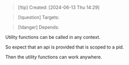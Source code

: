 
>[!tip] Created: [2024-06-13 Thu 14:29]

>[!question] Targets: 

>[!danger] Depends: 

Utility functions can be called in any context.

So expect that an api is provided that is scoped to a pid.

Then the utility functions can work anywhere.